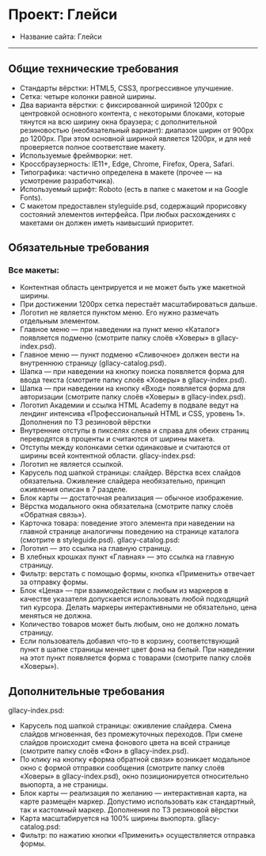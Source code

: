 ﻿# Проект: Глейси
* Название сайта: Глейси

---


## Общие технические требования

- Стандарты вёрстки: HTML5, CSS3, прогрессивное улучшение.
- Сетка: четыре колонки равной ширины.
- Два варианта вёрстки:
с фиксированной шириной 1200px с центровкой основного контента, с некоторыми блоками, которые тянутся на всю ширину окна браузера;
с дополнительной резиновостью (необязательный вариант): диапазон ширин от 900px до 1200px. При этом основной шириной является 1200px, и для неё проверяется полное соответствие макету.
- Используемые фреймворки: нет.
- Кроссбраузерность: IE11+, Edge, Chrome, Firefox, Opera, Safari.
- Типографика: частично определена в макете (прочее — на усмотрение разработчика).
- Используемый шрифт: Roboto (есть в папке с макетом и на Google Fonts).
- С макетом предоставлен styleguide.psd, содержащий прорисовку состояний элементов интерфейса. При любых расхождениях с макетами он должен иметь наивысший приоритет.

## Обязательные требования

### Все макеты:

- Контентная область центрируется и не может быть уже макетной ширины.
- При достижении 1200px сетка перестаёт масштабироваться дальше.
- Логотип не является пунктом меню. Его нужно размечать отдельным элементом.
- Главное меню — при наведении на пункт меню «Каталог» появляется подменю (смотрите папку слоёв «Ховеры» в gllacy-index.psd).
- Главное меню — пункт подменю «Сливочное» должен вести на внутреннюю страницу (gllacy-catalog.psd).
- Шапка — при наведении на кнопку поиска появляется форма для ввода текста (смотрите папку слоёв «Ховеры» в gllacy-index.psd).
- Шапка — при наведении на кнопку «Вход» появляется форма для авторизации (смотрите папку слоёв «Ховеры» в gllacy-index.psd).
- Логотип Академии и ссылка HTML Academy в подвале ведут на лендинг интенсива «Профессиональный HTML и CSS, уровень 1».
Дополнения по ТЗ резиновой вёрстки
- Внутренние отступы в пикселях слева и справа для обеих страниц переводятся в проценты и считаются от ширины макета.
- Отступы между колонками сетки одинаковые и считаются от ширины всей контентной области.
gllacy-index.psd:
- Логотип не является ссылкой.
- Карусель под шапкой страницы: слайдер. Вёрстка всех слайдов обязательна. Оживление слайдера необязательно, принцип оживления описан в 7 разделе.
- Блок карты — достаточная реализация — обычное изображение.
- Вёрстка модального окна обязательна (смотрите папку слоёв «Обратная связь»).
- Карточка товара: поведение этого элемента при наведении на главной странице аналогичны поведению на странице каталога (смотрите в styleguide.psd).
gllacy-catalog.psd:
- Логотип — это ссылка на главную страницу.
- В хлебных крошках пункт «Главная» — это ссылка на главную страницу.
- Фильтр: верстать с помощью формы, кнопка «Применить» отвечает за отправку формы.
- Блок «Цена» — при взаимодействии с любым из маркеров в качестве указателя допускается использовать любой подходящий тип курсора. Делать маркеры интерактивными не обязательно, цена меняться не должна.
- Количество товаров может быть любым, оно не должно ломать страницу.
- Если пользователь добавил что-то в корзину, соответствующий пункт в шапке страницы меняет цвет фона на белый. При наведении на этот пункт появляется форма с товарами (смотрите папку слоёв «Ховеры»).

## Дополнительные требования

gllacy-index.psd:
- Карусель под шапкой страницы: оживление слайдера. Cмена слайдов мгновенная, без промежуточных переходов. При смене слайдов происходит смена фонового цвета на всей странице (смотрите папку слоёв «Фон» в gllacy-index.psd).
- По клику на кнопку «форма обратной связи» возникает модальное окно с формой отправки сообщения (смотрите папку слоёв «Ховеры» в gllacy-index.psd), окно позиционируется относительно вьюпорта, а не страницы.
- Блок карты — реализация по желанию — интерактивная карта, на карте размещён маркер. Допустимо использовать как стандартный, так и кастомный маркер.
Дополнения по ТЗ резиновой вёрстки
- Карта масштабируется на 100% ширины вьюпорта.
gllacy-catalog.psd:
- Фильтр: по нажатию кнопки «Применить» осуществляется отправка формы.


